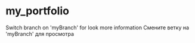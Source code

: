 # my_portfolio

Switch branch on 'myBranch' for look more information
Смените ветку на 'myBranch' для просмотра
